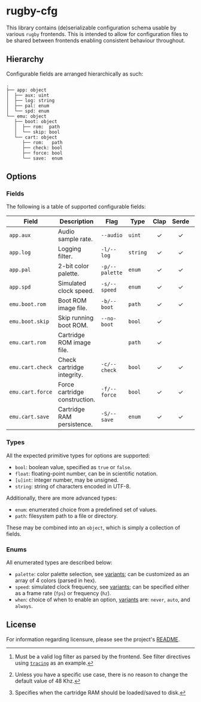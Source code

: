 # rugby-cfg

This library contains (de)serializable configuration schema usable by various
`rugby` frontends. This is intended to allow for configuration files to be
shared between frontends enabling consistent behaviour throughout.

## Hierarchy

Configurable fields are arranged hierarchically as such:

```
.
├── app: object
│  ├── aux: uint
│  ├── log: string
│  ├── pal: enum
│  └── spd: enum
└── emu: object
   ├── boot: object
   │  ├── rom:  path
   │  └── skip: bool
   └── cart: object
      ├── rom:   path
      ├── check: bool
      ├── force: bool
      └── save:  enum
```

## Options

### Fields

The following is a table of supported configurable fields:

| Field            | Description                   | Flag           | Type     | Clap  | Serde | Notes  |
|------------------|-------------------------------|----------------|----------|:-----:|:-----:|--------|
| `app.aux`        | Audio sample rate.            | `--audio`      | `uint`   |   ✓   |   ✓   | [^aux] |
| `app.log`        | Logging filter.               | `-l/--log`     | `string` |   ✓   |   ✓   | [^log] |
| `app.pal`        | 2-bit color palette.          | `-p/--palette` | `enum`   |   ✓   |   ✓   | [^pal] |
| `app.spd`        | Simulated clock speed.        | `-s/--speed`   | `enum`   |   ✓   |   ✓   |        |
| `emu.boot.rom`   | Boot ROM image file.          | `-b/--boot`    | `path`   |   ✓   |   ✓   |        |
| `emu.boot.skip`  | Skip running boot ROM.        | `--no-boot`    | `bool`   |   ✓   |       |        |
| `emu.cart.rom`   | Cartridge ROM image file.     |                | `path`   |   ✓   |       |        |
| `emu.cart.check` | Check cartridge integrity.    | `-c/--check`   | `bool`   |   ✓   |   ✓   |        |
| `emu.cart.force` | Force cartridge construction. | `-f/--force`   | `bool`   |   ✓   |   ✓   |        |
| `emu.cart.save`  | Cartridge RAM persistence.    | `-S/--save`    | `enum`   |   ✓   |   ✓   | [^sav] |

[^pal]: Unless you have a specific use case, there is no reason to change the
    default value of 48 Khz.
[^log]: Must be a valid log filter as parsed by the frontend. See filter
    directives using [`tracing`][filter] as an example.
[^pal]: Only applicable on the DMG model. On CGB, the palette will be ignored.
[^sav]: Specifies when the cartridge RAM should be loaded/saved to disk.

### Types

All the expected primitive types for options are supported:

- `bool`: boolean value, specified as `true` or `false`.
- `float`: floating-point number, can be in scientific notation.
- `[u]int`: integer number, may be unsigned.
- `string`: string of characters encoded in UTF-8.

Additionally, there are more advanced types:

- `enum`: enumerated choice from a predefined set of values.
- `path`: filesystem path to a file or directory.

These may be combined into an `object`, which is simply a collection of fields.

### Enums

All enumerated types are described below:

- `palette`: color palette selection, see [variants][src.pal]; can be customized
  as an array of 4 colors (parsed in hex).
- `speed`: simulated clock frequency, see [variants][src.spd]; can be specified
  either as a frame rate (`fps`) or frequency (`hz`).
- `when`: choice of when to enable an option, [variants][src.when] are: `never`,
  `auto`, and `always`.

## License

For information regarding licensure, please see the project's [README][license].

<!-- Reference-style links -->
[filter]:   https://tracing.rs/tracing_subscriber/filter/struct.envfilter#directives
[license]:  /README.md#license
[src.pal]:  ./src/val.rs#L33
[src.spd]:  ./src/val.rs#L102
[src.when]: ./src/val.rs#L14
